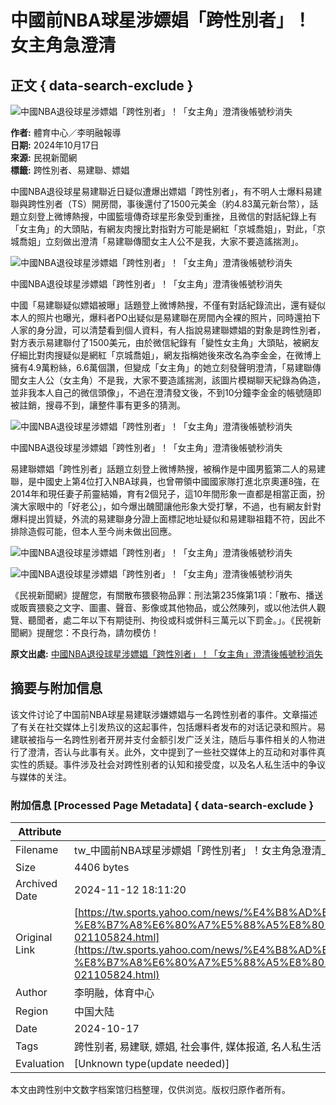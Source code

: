 # 中國前NBA球星涉嫖娼「跨性別者」！女主角急澄清

## 正文 { data-search-exclude }


![中國NBA退役球星涉嫖娼「跨性別者」！「女主角」澄清後帳號秒消失](https://s.yimg.com/ny/api/res/1.2/J4oVMB4BUWXJVO3E6.cUKQ--/YXBwaWQ9aGlnaGxhbmRlcjt3PTk2MDtoPTU0MDtjZj13ZWJw/https://media.zenfs.com/zh-tw/ftvn.com.tw/6abcf382113fed596c398de1ef0ac45d)

**作者:** 體育中心／李明融報導  
**日期:** 2024年10月17日  
**來源:** 民視新聞網  
**標籤:** 跨性別者、易建聯、嫖娼

中國NBA退役球星易建聯近日疑似遭爆出嫖娼「跨性別者」，有不明人士爆料易建聯與跨性別者（TS）開房間，事後還付了1500元美金（約4.83萬元新台幣），話題立刻登上微博熱搜，中國籃壇傳奇球星形象受到重挫，且微信的對話紀錄上有「女主角」的大頭貼，有網友肉搜比對指對方可能是網紅「京城喬姐」，對此，「京城喬姐」立刻做出澄清「易建聯傳聞女主人公不是我，大家不要造謠揣測」。

![中國NBA退役球星涉嫖娼「跨性別者」！「女主角」澄清後帳號秒消失](https://s.yimg.com/ny/api/res/1.2/J4oVMB4BUWXJVO3E6.cUKQ--/YXBwaWQ9aGlnaGxhbmRlcjt3PTk2MDtoPTU0MDtjZj13ZWJw/https://media.zenfs.com/zh-tw/ftvn.com.tw/6abcf382113fed596c398de1ef0ac45d)

中國NBA退役球星涉嫖娼「跨性別者」！「女主角」澄清後帳號秒消失

中國「易建聯疑似嫖娼被曝」話題登上微博熱搜，不僅有對話紀錄流出，還有疑似本人的照片也曝光，爆料者PO出疑似是易建聯在房間內全裸的照片，同時還拍下人家的身分證，可以清楚看到個人資料，有人指說易建聯嫖娼的對象是跨性別者，對方表示易建聯付了1500美元，由於微信紀錄有「變性女主角」大頭貼，被網友仔細比對肉搜疑似是網紅「京城喬姐」，網友指稱她後來改名為李金金，在微博上擁有4.9萬粉絲，6.6萬個讚，但變成「女主角」的她立刻發聲明澄清，「易建聯傳聞女主人公（女主角）不是我，大家不要造謠揣測，該圖片模糊聊天紀錄為偽造，並非我本人自己的微信頭像」，不過在澄清發文後，不到10分鐘李金金的帳號隨即被註銷，搜尋不到，讓整件事有更多的猜測。

![中國NBA退役球星涉嫖娼「跨性別者」！「女主角」澄清後帳號秒消失](https://s.yimg.com/ny/api/res/1.2/xP.9h7eqwbe_dXhIOswU0A--/YXBwaWQ9aGlnaGxhbmRlcjt3PTk2MDtoPTU0MDtjZj13ZWJw/https://media.zenfs.com/zh-tw/ftvn.com.tw/1147324b7c75e15cc22d4b62a26d3c29)

中國NBA退役球星涉嫖娼「跨性別者」！「女主角」澄清後帳號秒消失

易建聯嫖娼「跨性別者」話題立刻登上微博熱搜，被稱作是中國男籃第二人的易建聯，是中國史上第4位打入NBA球員，也曾帶領中國國家隊打進北京奧運8強，在2014年和現任妻子荊靈結婚，育有2個兒子，這10年間形象一直都是相當正面，扮演大家眼中的「好老公」，如今爆出醜聞讓他形象大受打擊，不過，也有網友針對爆料提出質疑，外流的易建聯身分證上面標記地址疑似和易建聯祖籍不符，因此不排除造假可能，但本人至今尚未做出回應。

![中國NBA退役球星涉嫖娼「跨性別者」！「女主角」澄清後帳號秒消失](https://s.yimg.com/ny/api/res/1.2/6h6F1yVuYH2IXViTbaFPkw--/YXBwaWQ9aGlnaGxhbmRlcjt3PTk2MDtoPTU0MDtjZj13ZWJw/https://media.zenfs.com/zh-tw/ftvn.com.tw/82b95077af9fc37f354e59bc6ec74635)

![中國NBA退役球星涉嫖娼「跨性別者」！「女主角」澄清後帳號秒消失](https://s.yimg.com/ny/api/res/1.2/6h6F1yVuYH2IXViTbaFPkw--/YXBwaWQ9aGlnaGxhbmRlcjt3PTk2MDtoPTU0MDtjZj13ZWJw/https://media.zenfs.com/zh-tw/ftvn.com.tw/82b95077af9fc37f354e59bc6ec74635)

《民視新聞網》提醒您，有關散布猥褻物品罪：刑法第235條第1項：「散布、播送或販賣猥褻之文字、圖畫、聲音、影像或其他物品，或公然陳列，或以他法供人觀覽、聽聞者，處二年以下有期徒刑、拘役或科或併科三萬元以下罰金。」。《民視新聞網》提醒您：不良行為，請勿模仿！

**原文出處:** [中國NBA退役球星涉嫖娼「跨性別者」！「女主角」澄清後帳號秒消失](https://www.ftvnews.com.tw/news/detail/2024A18W0062?utm_source=yahoo&utm_medium=InArticl)

## 摘要与附加信息

<!-- tcd_abstract -->
该文件讨论了中国前NBA球星易建联涉嫌嫖娼与一名跨性别者的事件。文章描述了有关在社交媒体上引发热议的这起事件，包括爆料者发布的对话记录和照片。易建联被指与一名跨性别者开房并支付金额引发广泛关注，随后与事件相关的人物进行了澄清，否认与此事有关。此外，文中提到了一些社交媒体上的互动和对事件真实性的质疑。事件涉及社会对跨性别者的认知和接受度，以及名人私生活中的争议与媒体的关注。
<!-- tcd_abstract_end -->

### 附加信息 [Processed Page Metadata] { data-search-exclude }

| Attribute       | Value                                  |
|-----------------|----------------------------------------|
| Filename        | tw_中國前NBA球星涉嫖娼「跨性別者」！女主角急澄清_-_Yahoo奇摩運動.md                             |
| Size            | 4406 bytes                           |
| Archived Date   | 2024-11-12 18:11:20                             |
| Original Link   | [https://tw.sports.yahoo.com/news/%E4%B8%AD%E5%9C%8B%E5%89%8Dnba%E7%90%83%E6%98%9F%E6%B6%89%E5%AB%96%E5%A8%BC-%E8%B7%A8%E6%80%A7%E5%88%A5%E8%80%85-%E5%A5%B3%E4%B8%BB%E8%A7%92%E6%80%A5%E6%BE%84%E6%B8%85-021105824.html](https://tw.sports.yahoo.com/news/%E4%B8%AD%E5%9C%8B%E5%89%8Dnba%E7%90%83%E6%98%9F%E6%B6%89%E5%AB%96%E5%A8%BC-%E8%B7%A8%E6%80%A7%E5%88%A5%E8%80%85-%E5%A5%B3%E4%B8%BB%E8%A7%92%E6%80%A5%E6%BE%84%E6%B8%85-021105824.html)                       |
| Author          | 李明融，体育中心                               |
| Region          | 中国大陆                               |
| Date            | 2024-10-17                                 |
| Tags            | 跨性别者, 易建联, 嫖娼, 社会事件, 媒体报道, 名人私生活                                 |
| Evaluation            | [Unknown type(update needed)]                                 |
<!-- tcd_table_end -->

本文由跨性别中文数字档案馆归档整理，仅供浏览。版权归原作者所有。
